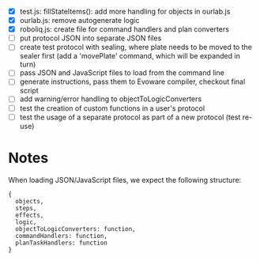 - [x] test.js: fillStateItems(): add more handling for objects in ourlab.js
- [x] ourlab.js: remove autogenerate logic
- [x] roboliq.js: create file for command handlers and plan converters
- [ ] put protocol JSON into separate JSON files
- [ ] create test protocol with sealing, where plate needs to be moved to the sealer first (add a 'movePlate' command, which will be expanded in turn)
- [ ] pass JSON and JavaScript files to load from the command line
- [ ] generate instructions, pass them to Evoware compiler, checkout final script
- [ ] add warning/error handling to objectToLogicConverters
- [ ] test the creation of custom functions in a user's protocol
- [ ] test the usage of a separate protocol as part of a new protocol (test re-use)

# Notes

When loading JSON/JavaScript files, we expect the following structure:

    {
      objects,
      steps,
      effects,
      logic,
      objectToLogicConverters: function,
      commandHandlers: function,
      planTaskHandlers: function
    }
